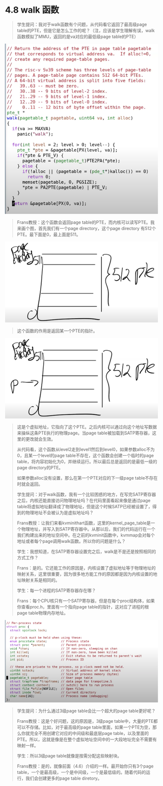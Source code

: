 # 4.8 walk 函数

> 学生提问：我对于walk函数有个问题，从代码看它返回了最高级page table的PTE，但是它是怎么工作的呢？（注，应该是学生理解有误，walk函数模拟了MMU，返回的是va对应的最低级page table的PTE）

![](../.gitbook/assets/image%20%28207%29.png)

> Frans教授：这个函数会返回page table的PTE，而内核可以读写PTE。我来画个图，首先我们有一个page directory，这个page directory 有512个PTE。最下面是0，最上面是511。

![](../.gitbook/assets/image%20%28227%29.png)

> 这个函数的作用是返回某一个PTE的指针。

![](../.gitbook/assets/image%20%28200%29.png)

> 这是个虚拟地址，它指向了这个PTE。之后内核可以通过向这个地址写数据来操纵这条PTE执行的物理page。当page table被加载到SATP寄存器，这里的更改就会生效。
>
> 从代码看，这个函数从level2走到level1然后到level0，如果参数alloc不为0，且某一个level的page table不存在，这个函数会创建一个临时的page table，将内容初始化为0，并继续运行。所以最后总是返回的是最低一级的page directory的PTE。
>
> 如果参数alloc没有设置，那么在第一个PTE对应的下一级page table不存在时就会返回。
>
> 学生提问：对于walk函数，我有一个比较困惑的地方，在写完SATP寄存器之后，内核还能直接访问物理地址吗？在代码里面看起来像是通过page table将虚拟地址翻译成了物理地址，但是这个时候SATP已经被设置了，得到的物理地址不会被认为是虚拟地址吗？
>
> Frans教授：让我们来看kvminithart函数，这里的kernel\_page\_table是一个物理地址，并写入到SATP寄存器中。从那以后，我们的代码运行在一个我们构建出来的地址空间中。在之前的kvminit函数中，kvmmap会对每个地址或者每个page调用walk函数。所以你的问题是什么？
>
> 学生：我想知道，在SATP寄存器设置完之后，walk是不是还是按照相同的方式工作？
>
> Frans：是的。它还能工作的原因是，内核设置了虚拟地址等于物理地址的映射关系，这里很重要，因为很多地方能工作的原因都是因为内核设置的地址映射关系是相同的。
>
> 学生：每一个进程的SATP寄存器存在哪？
>
> Frans：每个CPU核只有一个SATP寄存器，但是在每个proc结构体，如果你查看proc.h，里面有一个指向page table的指针，这对应了进程的根page table物理内存地址。

![](../.gitbook/assets/image%20%28206%29.png)

> 学生提问：为什么通过3级page table会比一个超大的page table更好呢？
>
> Frans教授：这是个好问题，这的原因是，3级page table中，大量的PTE都可以不存储。比如，对于最高级的page table里面，如果一个PTE为空，那么你就完全不用创建它对应的中间级和最底层page table，以及里面的PTE。所以，这就是像是在整个虚拟地址空间中的一大段地址完全不需要有映射一样。
>
> 学生：所以3级page table就像是按需分配这些映射块。
>
> Frans教授：是的，就像前面（4.6）介绍的一样。最开始你只有3个page table，一个是最高级，一个是中间级，一个是最低级的。随着代码的运行，我们会创建更多的page table diretory。

